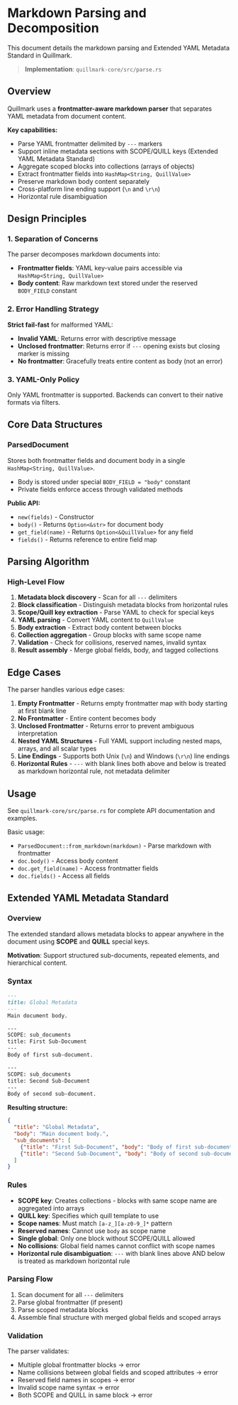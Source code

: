 # Markdown Parsing and Decomposition

This document details the markdown parsing and Extended YAML Metadata Standard in Quillmark.

> **Implementation**: `quillmark-core/src/parse.rs`

## Overview

Quillmark uses a **frontmatter-aware markdown parser** that separates YAML metadata from document content.

**Key capabilities:**
- Parse YAML frontmatter delimited by `---` markers
- Support inline metadata sections with SCOPE/QUILL keys (Extended YAML Metadata Standard)
- Aggregate scoped blocks into collections (arrays of objects)
- Extract frontmatter fields into `HashMap<String, QuillValue>`
- Preserve markdown body content separately
- Cross-platform line ending support (`\n` and `\r\n`)
- Horizontal rule disambiguation

## Design Principles

### 1. Separation of Concerns

The parser decomposes markdown documents into:
- **Frontmatter fields**: YAML key-value pairs accessible via `HashMap<String, QuillValue>`
- **Body content**: Raw markdown text stored under the reserved `BODY_FIELD` constant

### 2. Error Handling Strategy

**Strict fail-fast** for malformed YAML:
- **Invalid YAML**: Returns error with descriptive message
- **Unclosed frontmatter**: Returns error if `---` opening exists but closing marker is missing
- **No frontmatter**: Gracefully treats entire content as body (not an error)

### 3. YAML-Only Policy

Only YAML frontmatter is supported. Backends can convert to their native formats via filters.

## Core Data Structures

### ParsedDocument

Stores both frontmatter fields and document body in a single `HashMap<String, QuillValue>`.
- Body is stored under special `BODY_FIELD = "body"` constant
- Private fields enforce access through validated methods

**Public API:**
- `new(fields)` - Constructor
- `body()` - Returns `Option<&str>` for document body
- `get_field(name)` - Returns `Option<&QuillValue>` for any field
- `fields()` - Returns reference to entire field map

## Parsing Algorithm

### High-Level Flow

1. **Metadata block discovery** - Scan for all `---` delimiters
2. **Block classification** - Distinguish metadata blocks from horizontal rules
3. **Scope/Quill key extraction** - Parse YAML to check for special keys
4. **YAML parsing** - Convert YAML content to `QuillValue`
5. **Body extraction** - Extract body content between blocks
6. **Collection aggregation** - Group blocks with same scope name
7. **Validation** - Check for collisions, reserved names, invalid syntax
8. **Result assembly** - Merge global fields, body, and tagged collections

## Edge Cases

The parser handles various edge cases:

1. **Empty Frontmatter** - Returns empty frontmatter map with body starting at first blank line
2. **No Frontmatter** - Entire content becomes body
3. **Unclosed Frontmatter** - Returns error to prevent ambiguous interpretation
4. **Nested YAML Structures** - Full YAML support including nested maps, arrays, and all scalar types
5. **Line Endings** - Supports both Unix (`\n`) and Windows (`\r\n`) line endings
6. **Horizontal Rules** - `---` with blank lines both above and below is treated as markdown horizontal rule, not metadata delimiter

## Usage

See `quillmark-core/src/parse.rs` for complete API documentation and examples.

Basic usage:
- `ParsedDocument::from_markdown(markdown)` - Parse markdown with frontmatter
- `doc.body()` - Access body content
- `doc.get_field(name)` - Access frontmatter fields
- `doc.fields()` - Access all fields

## Extended YAML Metadata Standard

### Overview

The extended standard allows metadata blocks to appear anywhere in the document using **SCOPE** and **QUILL** special keys.

**Motivation**: Support structured sub-documents, repeated elements, and hierarchical content.

### Syntax

```markdown
---
title: Global Metadata
---
Main document body.

---
SCOPE: sub_documents
title: First Sub-Document
---
Body of first sub-document.

---
SCOPE: sub_documents
title: Second Sub-Document
---
Body of second sub-document.
```

**Resulting structure:**
```json
{
  "title": "Global Metadata",
  "body": "Main document body.",
  "sub_documents": [
    {"title": "First Sub-Document", "body": "Body of first sub-document."},
    {"title": "Second Sub-Document", "body": "Body of second sub-document."}
  ]
}
```

### Rules

- **SCOPE key**: Creates collections - blocks with same scope name are aggregated into arrays
- **QUILL key**: Specifies which quill template to use
- **Scope names**: Must match `[a-z_][a-z0-9_]*` pattern
- **Reserved names**: Cannot use `body` as scope name
- **Single global**: Only one block without SCOPE/QUILL allowed
- **No collisions**: Global field names cannot conflict with scope names
- **Horizontal rule disambiguation**: `---` with blank lines above AND below is treated as markdown horizontal rule

### Parsing Flow

1. Scan document for all `---` delimiters
2. Parse global frontmatter (if present)
3. Parse scoped metadata blocks
4. Assemble final structure with merged global fields and scoped arrays

### Validation

The parser validates:
- Multiple global frontmatter blocks → error
- Name collisions between global fields and scoped attributes → error
- Reserved field names in scopes → error
- Invalid scope name syntax → error
- Both SCOPE and QUILL in same block → error


